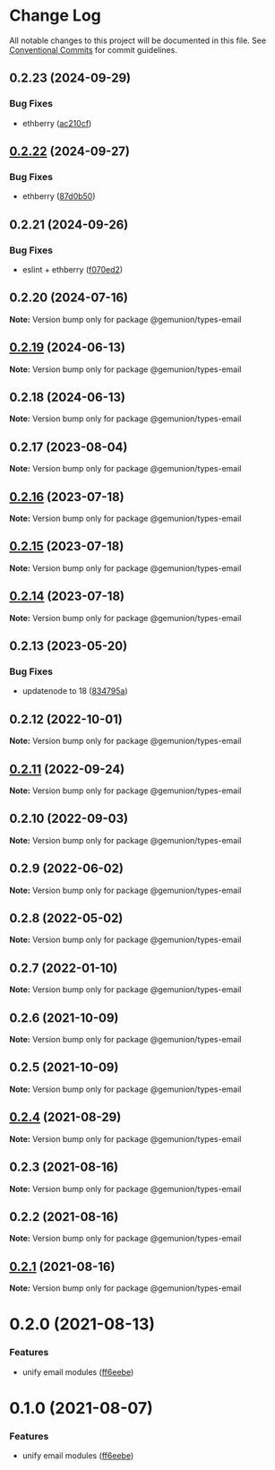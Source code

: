 # Change Log

All notable changes to this project will be documented in this file.
See [Conventional Commits](https://conventionalcommits.org) for commit guidelines.

## 0.2.23 (2024-09-29)

### Bug Fixes

- ethberry ([ac210cf](https://github.com/ethberry/common-packages/commit/ac210cfe82c5b5979206bfdc0ca97368ac20ea8f))

## [0.2.22](https://github.com/ethberry/common-packages/compare/@ethberry/types-email@0.2.21...@ethberry/types-email@0.2.22) (2024-09-27)

### Bug Fixes

- ethberry ([87d0b50](https://github.com/ethberry/common-packages/commit/87d0b50780ead2cbf28891acf0676174e24030b7))

## 0.2.21 (2024-09-26)

### Bug Fixes

- eslint + ethberry ([f070ed2](https://github.com/ethberry/common-packages/commit/f070ed2fac05247d0d232638ba3d930ac2891237))

## 0.2.20 (2024-07-16)

**Note:** Version bump only for package @gemunion/types-email

## [0.2.19](https://github.com/ethberry/common-packages/compare/@gemunion/types-email@0.2.18...@gemunion/types-email@0.2.19) (2024-06-13)

**Note:** Version bump only for package @gemunion/types-email

## 0.2.18 (2024-06-13)

**Note:** Version bump only for package @gemunion/types-email

## 0.2.17 (2023-08-04)

**Note:** Version bump only for package @gemunion/types-email

## [0.2.16](https://github.com/ethberry/common-packages/compare/@gemunion/types-email@0.2.15...@gemunion/types-email@0.2.16) (2023-07-18)

**Note:** Version bump only for package @gemunion/types-email

## [0.2.15](https://github.com/ethberry/common-packages/compare/@gemunion/types-email@0.2.14...@gemunion/types-email@0.2.15) (2023-07-18)

**Note:** Version bump only for package @gemunion/types-email

## [0.2.14](https://github.com/ethberry/common-packages/compare/@gemunion/types-email@0.2.13...@gemunion/types-email@0.2.14) (2023-07-18)

**Note:** Version bump only for package @gemunion/types-email

## 0.2.13 (2023-05-20)

### Bug Fixes

- updatenode to 18 ([834795a](https://github.com/ethberry/common-packages/commit/834795aca8d9c351fde907fbdb511f437c707f11))

## 0.2.12 (2022-10-01)

**Note:** Version bump only for package @gemunion/types-email

## [0.2.11](https://github.com/ethberry/common-packages/compare/@gemunion/types-email@0.2.10...@gemunion/types-email@0.2.11) (2022-09-24)

**Note:** Version bump only for package @gemunion/types-email

## 0.2.10 (2022-09-03)

**Note:** Version bump only for package @gemunion/types-email

## 0.2.9 (2022-06-02)

**Note:** Version bump only for package @gemunion/types-email

## 0.2.8 (2022-05-02)

**Note:** Version bump only for package @gemunion/types-email

## 0.2.7 (2022-01-10)

**Note:** Version bump only for package @gemunion/types-email

## 0.2.6 (2021-10-09)

**Note:** Version bump only for package @gemunion/types-email

## 0.2.5 (2021-10-09)

**Note:** Version bump only for package @gemunion/types-email

## [0.2.4](https://github.com/ethberry/nestjs-packages/compare/@gemunion/types-email@0.2.3...@gemunion/types-email@0.2.4) (2021-08-29)

**Note:** Version bump only for package @gemunion/types-email

## 0.2.3 (2021-08-16)

**Note:** Version bump only for package @gemunion/types-email

## 0.2.2 (2021-08-16)

**Note:** Version bump only for package @gemunion/types-email

## [0.2.1](https://github.com/ethberry/nestjs-packages/compare/@gemunion/types-email@0.2.0...@gemunion/types-email@0.2.1) (2021-08-16)

**Note:** Version bump only for package @gemunion/types-email

# 0.2.0 (2021-08-13)

### Features

- unify email modules ([ff6eebe](https://github.com/ethberry/nestjs-packages/commit/ff6eebec500a2ab07077ac216879ec5af7c362e3))

# 0.1.0 (2021-08-07)

### Features

- unify email modules ([ff6eebe](https://github.com/ethberry/nestjs-packages/commit/ff6eebec500a2ab07077ac216879ec5af7c362e3))
